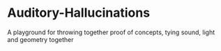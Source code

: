 # Auditory-Hallucinations
A playground for throwing together proof of concepts, tying sound, light and geometry together
